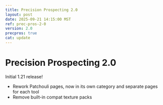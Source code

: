 ```yaml
---
title: Precision Prospecting 2.0
layout: post
date: 2025-09-21 14:15:00 MST
ref: prec-pros-2-0
version: 2.0
precpros: true
cat: update
---
```


# Precision Prospecting 2.0

Initial 1.21 release!

- Rework Patchouli pages, now in its own category and separate pages for each tool
- Remove built-in compat texture packs
